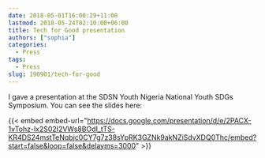 ```yaml
---
date: 2018-05-01T16:00:29+11:00
lastmod: 2018-05-24T02:10:00+06:00
title: Tech for Good presentation
authors: ["sophia"]
categories:
  - Press
tags:
  - Press
slug: 190901/tech-for-good
---
```


I gave a presentation at the SDSN Youth Nigeria National Youth SDGs Symposium.
You can see the slides here:

{{< embed embed-url="https://docs.google.com/presentation/d/e/2PACX-1vTohz-lx2S02I2VWs8BOdI_tTS-KR4DS24mstTeNqbjc0CY7g7z38sYpRK3GZNk9akNZiSdvXDQ0Thc/embed?start=false&loop=false&delayms=3000" >}}
